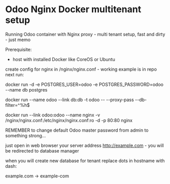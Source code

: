 # Odoo Nginx Docker multitenant setup
Running Odoo container with Nginx proxy - multi tenant setup, fast and dirty - just memo

Prerequisite:
- host with installed Docker like CoreOS or Ubuntu

create config for nginx in /nginx/nginx.conf - working example is in repo
next run:

docker run -d -e POSTGRES_USER=odoo -e POSTGRES_PASSWORD=odoo --name db postgres

docker run --name odoo --link db:db -t odoo -- --proxy-pass --db-filter=^%h$

docker run --link odoo:odoo --name nginx -v /nginx/nginx.conf:/etc/nginx/nginx.conf:ro -d -p 80:80 nginx

REMEMBER to change default Odoo master password from admin to something strong...

just open in web browser your server address http://example.com - you will be redirected to database manager

when you will create new database for tenant replace dots in hostname with dash:

example.com -> example-com

